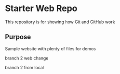 # Starter Web Repo

This repository is for showing how Git and GitHub work

## Purpose

Sample website with plenty of files for demos

branch 2 web change

branch 2 from local
